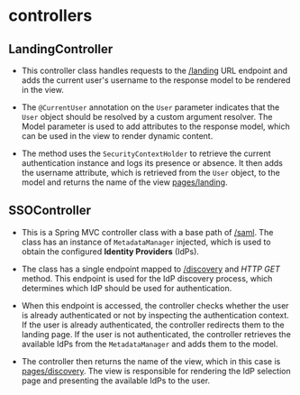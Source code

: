 # controllers

## LandingController
- This controller class handles requests to the [/landing]() URL endpoint and adds the current user's username to the response model to be rendered in the view.

- The `@CurrentUser` annotation on the `User` parameter indicates that the `User` object should be resolved by a custom argument resolver. The Model parameter is used to add attributes to the response model, which can be used in the view to render dynamic content.

- The method uses the `SecurityContextHolder` to retrieve the current authentication instance and logs its presence or absence. It then adds the username attribute, which is retrieved from the `User` object, to the model and returns the name of the view [pages/landing]().

## SSOController
- This is a Spring MVC controller class with a base path of [/saml](). The class has an instance of `MetadataManager` injected, which is used to obtain the configured **Identity Providers** (IdPs).

- The class has a single endpoint mapped to [/discovery]() and _HTTP GET_ method. This endpoint is used for the IdP discovery process, which determines which IdP should be used for authentication.

- When this endpoint is accessed, the controller checks whether the user is already authenticated or not by inspecting the authentication context. If the user is already authenticated, the controller redirects them to the landing page. If the user is not authenticated, the controller retrieves the available IdPs from the `MetadataManager` and adds them to the model.

- The controller then returns the name of the view, which in this case is [pages/discovery](). The view is responsible for rendering the IdP selection page and presenting the available IdPs to the user.




